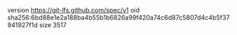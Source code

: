version https://git-lfs.github.com/spec/v1
oid sha256:6bd88e1e2a188ba4b55b1b6826a99f420a74c6d87c5807d4c4b5f37941927f1d
size 3517
